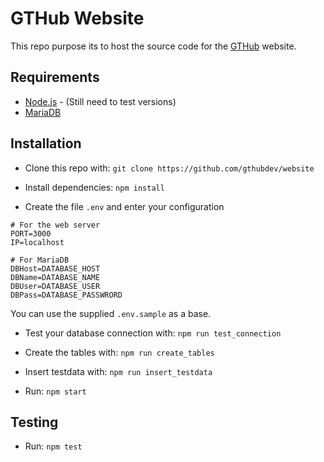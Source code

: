 # GTHub Website

This repo purpose its to host the source code for the [GTHub](https://gthub.eu) website.

## Requirements

* [Node.js](https://nodejs.org) - (Still need to test versions)
* [MariaDB](https://mariadb.org/)

## Installation

* Clone this repo with:
`git clone https://github.com/gthubdev/website`

* Install dependencies:
`npm install`

* Create the file `.env` and enter your configuration
```
# For the web server
PORT=3000
IP=localhost 

# For MariaDB
DBHost=DATABASE_HOST
DBName=DATABASE_NAME
DBUser=DATABASE_USER
DBPass=DATABASE_PASSWRORD
```
You can use the supplied `.env.sample` as a base.

* Test your database connection with:
`npm run test_connection`

* Create the tables with:
`npm run create_tables`

* Insert testdata with:
`npm run insert_testdata`

* Run:
`npm start`

## Testing
* Run:
`npm test`
